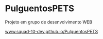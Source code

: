 # PulguentosPETS
Projeto em grupo de desenvolvimento WEB

www.squad-10-dev.github.io/PulguentosPETS
